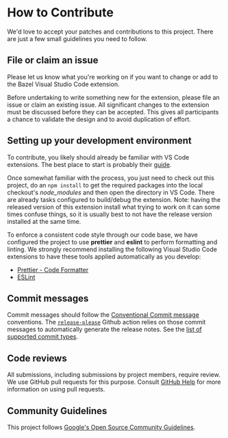# How to Contribute

We'd love to accept your patches and contributions to this project. There are
just a few small guidelines you need to follow.

## File or claim an issue

Please let us know what you're working on if you want to change or add to the
Bazel Visual Studio Code extension.

Before undertaking to write something new for the extension, please file an
issue or claim an existing issue. All significant changes to the extension must
be discussed before they can be accepted. This gives all participants a chance
to validate the design and to avoid duplication of effort.

## Setting up your development environment

To contribute, you likely should already be familiar with VS Code extensions.
The best place to start is probably their
[guide](https://code.visualstudio.com/api/get-started/your-first-extension).

Once somewhat familiar with the process, you just need to check out this
project, do an `npm install` to get the required packages into the local
checkout's _node_modules_ and then open the directory in VS Code. There are
already tasks configured to build/debug the extension. Note: having the released
version of this extension install what trying to work on it can some times
confuse things, so it is usually best to not have the release version installed
at the same time.

To enforce a consistent code style through our code base, we have configured
the project to use **prettier** and **eslint** to perform formatting and
linting. We strongly recommend installing the following Visual Studio Code
extensions to have these tools applied automatically as you develop:

- [Prettier - Code Formatter](https://marketplace.visualstudio.com/items?itemName=esbenp.prettier-vscode)
- [ESLint](https://marketplace.visualstudio.com/items?itemName=dbaeumer.vscode-eslint)

## Commit messages

Commit messages should follow the [Conventional Commit message](https://www.conventionalcommits.org/)
conventions. The [`release-please`](https://github.com/google-github-actions/release-please-action)
Github action relies on those commit messages to automatically generate the
release notes. See the [list of supported commit types](https://github.com/googleapis/release-please/blob/main/src/changelog-notes.ts#L43).

## Code reviews

All submissions, including submissions by project members, require review. We
use GitHub pull requests for this purpose. Consult
[GitHub Help](https://help.github.com/articles/about-pull-requests/) for more
information on using pull requests.

## Community Guidelines

This project follows [Google's Open Source Community
Guidelines](https://opensource.google.com/conduct/).
